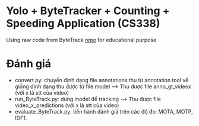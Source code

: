 # Yolo + ByteTracker + Counting + Speeding Application (CS338)
Using raw code from ByteTrack [repo](https://github.com/ifzhang/ByteTrack/tree/main/yolox/tracker) for educational purpose

# Đánh giá
- convert.py: chuyển định dạng file annotations thu từ annotation tool về giống định dạng thu được từ file model --> Thu được file anno_gt_videox (với x là stt của video)
- run_ByteTrack.py: dùng model để tracking --> Thu được file video_x_predictions (với x là stt của video)
- evaluate_ByteTrack.py: tiến hành đánh giá trên các độ đo: MOTA, MOTP, IDF1.


